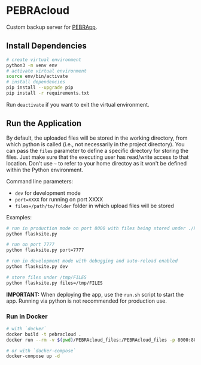 # PEBRAcloud

Custom backup server for [PEBRApp](https://github.com/chrisly-bear/PEBRApp).

## Install Dependencies

```bash
# create virtual environment
python3 -m venv env
# activate virtual environment
source env/bin/activate
# install dependencies
pip install --upgrade pip
pip install -r requirements.txt
```

Run `deactivate` if you want to exit the virtual environment.

## Run the Application

By default, the uploaded files will be stored in the working directory, from which python is called (i.e., not necessarily in the project directory). You can pass the `files` parameter to define a specific directory for storing the files. Just make sure that the executing user has read/write access to that location. Don't use `~` to refer to your home directoy as it won't be defined within the Python environment.

Command line parameters:

- `dev` for development mode
- `port=XXXX` for running on port XXXX
- `files=/path/to/folder` folder in which upload files will be stored

Examples:

```bash
# run in production mode on port 8000 with files being stored under ./PEBRAcloud_files
python flasksite.py

# run on port 7777
python flasksite.py port=7777

# run in development mode with debugging and auto-reload enabled
python flasksite.py dev

# store files under /tmp/FILES
python flasksite.py files=/tmp/FILES
```

**IMPORTANT:**
When deploying the app, use the `run.sh` script to start the app. Running via python is not recommended for production use.

### Run in Docker

```bash
# with `docker`
docker build -t pebracloud .
docker run --rm -v $(pwd)/PEBRAcloud_files:/PEBRAcloud_files -p 8000:8000 pebracloud files=/PEBRAcloud_files

# or with `docker-compose`
docker-compose up -d
```
